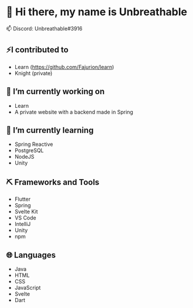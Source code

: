 # 👋 Hi there, my name is Unbreathable
📫 Discord: Unbreathable#3916

## ⚡I contributed to
- Learn (https://github.com/Fajurion/learn)
- Knight (private)

## 🔭 I’m currently working on
- Learn
- A private website with a backend made in Spring

## 🌱 I’m currently learning
- Spring Reactive
- PostgreSQL
- NodeJS
- Unity

## ⛏️ Frameworks and Tools
- Flutter
- Spring
- Svelte Kit
- VS Code
- IntelliJ
- Unity
- npm

## 🌐 Languages
- Java
- HTML
- CSS
- JavaScript
- Svelte
- Dart
